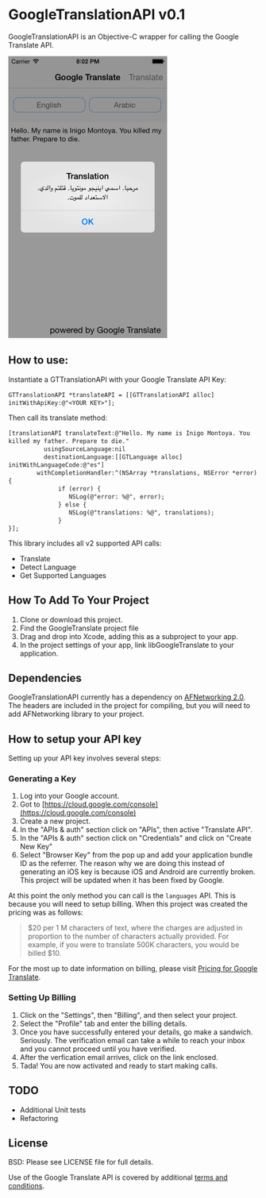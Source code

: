 GoogleTranslationAPI v0.1
====================

GoogleTranslationAPI is an Objective-C wrapper for calling the Google Translate API.

![Sample image from the API, translating a phrase from English to Arabic](exampleImage.png)

How to use:
------------

Instantiate a GTTranslationAPI with your Google Translate API Key:

    GTTranslationAPI *translateAPI = [[GTTranslationAPI alloc] initWithApiKey:@"<YOUR KEY>"];

Then call its translate method:

    [translationAPI translateText:@"Hello. My name is Inigo Montoya. You killed my father. Prepare to die."
              usingSourceLanguage:nil
              destinationLanguage:[[GTLanguage alloc] initWithLanguageCode:@"es"]
            withCompletionHandler:^(NSArray *translations, NSError *error) {
                  if (error) {
                     NSLog(@"error: %@", error);
                  } else {
                     NSLog(@"translations: %@", translations);
                  }
    }];

This library includes all v2 supported API calls:

 - Translate
 - Detect Language
 - Get Supported Languages

How To Add To Your Project
-----------------------------
 1. Clone or download this project.
 1. Find the GoogleTranslate project file
 1. Drag and drop into Xcode, adding this as a subproject to your app.
 1. In the project settings of your app, link libGoogleTranslate to your application.
 
Dependencies
-------------
GoogleTranslationAPI currently has a dependency on [AFNetworking 2.0](https://github.com/AFNetworking/AFNetworking).  The headers are included in the project for compiling, but you will need to add AFNetworking library to your project.
 
How to setup your API key
--------------------------

Setting up your API key involves several steps:

### Generating a Key ###

 1. Log into your Google account.
 1. Got to [https://cloud.google.com/console](https://cloud.google.com/console)
 1. Create a new project.
 1. In the "APIs & auth" section click on "APIs", then active "Translate API".
 1. In the "APIs & auth" section click on "Credentials" and click on "Create New Key"
 1. Select "Browser Key" from the pop up and add your application bundle ID as the referrer. The reason why we are doing this instead of generating an iOS key is because iOS and Android are currently broken.  This project will be updated when it has been fixed by Google.

At this point the only method you can call is the `languages` API.  This is because you will need to setup billing.  When this project was created the pricing was as follows:

 > $20 per 1 M characters of text, where the charges are adjusted in proportion to the number of characters actually provided. For example, if you were to translate 500K characters, you would be billed $10.
 
 For the most up to date information on billing, please visit [Pricing for Google Translate](https://developers.google.com/translate/v2/pricing).
 
### Setting Up Billing ###

 1. Click on the "Settings", then "Billing", and then select your project.
 1. Select the "Profile" tab and enter the billing details.
 1. Once you have successfully entered your details, go make a sandwich.  Seriously.  The verification email can take a while to reach your inbox and you cannot proceed until you have verified.
 1. After the verfication email arrives, click on the link enclosed.
 1. Tada! You are now activated and ready to start making calls.

TODO
------
 
  - Additional Unit tests
  - Refactoring
 
License
---------

BSD:  Please see LICENSE file for full details.

Use of the Google Translate API is covered by additional [terms and conditions](https://developers.google.com/translate/v2/terms). 
